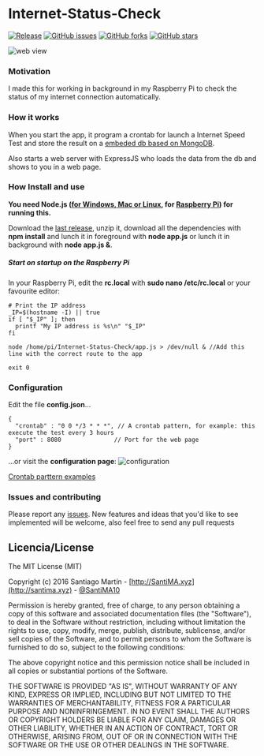 # Internet-Status-Check

[![Release](http://github-release-version.herokuapp.com/github/SantiMA10/Internet-Status-Check/release.png)](https://github.com/SantiMA10/Internet-Status-Check/releases)
[![GitHub issues](https://img.shields.io/github/issues/SantiMA10/Internet-Status-Check.svg)](https://github.com/SantiMA10/Internet-Status-Check/issues)
[![GitHub forks](https://img.shields.io/github/forks/SantiMA10/Internet-Status-Check.svg)](https://github.com/SantiMA10/Internet-Status-Check/network)
[![GitHub stars](https://img.shields.io/github/stars/SantiMA10/Internet-Status-Check.svg)](https://github.com/SantiMA10/Internet-Status-Check/stargazers)

![web view](https://cloud.githubusercontent.com/assets/7255298/16101514/cb80c6a2-3366-11e6-8f43-574d7c9a6f76.png)

### Motivation

I made this for working in background in my Raspberry Pi to check the status of my internet connection automatically.

### How it works

When you start the app, it program a crontab for launch a Internet Speed Test and store the result on a [embeded db based on MongoDB](https://github.com/louischatriot/nedb).

Also starts a web server with ExpressJS who loads the data from the db and shows to you in a web page.

### How Install and use

**You need Node.js ([for Windows, Mac or Linux](https://nodejs.org/en/), for [Raspberry Pi](http://weworkweplay.com/play/raspberry-pi-nodejs/)) for running this.**

Download the [last release](https://github.com/SantiMA10/Internet-Status-Check/releases), unzip it, download all the dependencies with **npm install** and lunch it in foreground with **node app.js** or lunch it in background with **node app.js &**.

##### Start on startup on the Raspberry Pi

In your Raspberry Pi, edit the **rc.local** with **sudo nano /etc/rc.local** or your favourite editor:
```
# Print the IP address
_IP=$(hostname -I) || true
if [ "$_IP" ]; then
  printf "My IP address is %s\n" "$_IP"
fi

node /home/pi/Internet-Status-Check/app.js > /dev/null & //Add this line with the correct route to the app

exit 0
```

### Configuration

Edit the file **config.json**...

```
{
  "crontab" : "0 0 */3 * * *", // A crontab pattern, for example: this execute the test every 3 hours
  "port" : 8080               // Port for the web page
}
```

...or visit the **configuration page**:
![configuration](https://cloud.githubusercontent.com/assets/7255298/16264808/e1a89dc8-387b-11e6-8bae-677958ea4672.png)

[Crontab parttern examples](http://alvinalexander.com/linux/unix-linux-crontab-every-minute-hour-day-syntax)

### Issues and contributing

Please report any [issues](https://github.com/SantiMA10/Internet-Status-Check/issues). New features and ideas that you'd like to see implemented will be welcome, also feel free to send any pull requests

## Licencia/License

The MIT License (MIT)

Copyright (c) 2016 Santiago Martín - [http://SantiMA.xyz](http://santima.xyz) - [@SantiMA10](http://twitter.com)

Permission is hereby granted, free of charge, to any person obtaining a copy
of this software and associated documentation files (the "Software"), to deal
in the Software without restriction, including without limitation the rights
to use, copy, modify, merge, publish, distribute, sublicense, and/or sell
copies of the Software, and to permit persons to whom the Software is
furnished to do so, subject to the following conditions:

The above copyright notice and this permission notice shall be included in all
copies or substantial portions of the Software.

THE SOFTWARE IS PROVIDED "AS IS", WITHOUT WARRANTY OF ANY KIND, EXPRESS OR
IMPLIED, INCLUDING BUT NOT LIMITED TO THE WARRANTIES OF MERCHANTABILITY,
FITNESS FOR A PARTICULAR PURPOSE AND NONINFRINGEMENT. IN NO EVENT SHALL THE
AUTHORS OR COPYRIGHT HOLDERS BE LIABLE FOR ANY CLAIM, DAMAGES OR OTHER
LIABILITY, WHETHER IN AN ACTION OF CONTRACT, TORT OR OTHERWISE, ARISING FROM,
OUT OF OR IN CONNECTION WITH THE SOFTWARE OR THE USE OR OTHER DEALINGS IN THE
SOFTWARE.
